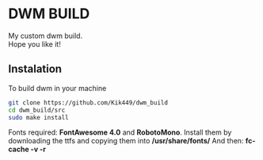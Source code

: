 # DWM BUILD

My custom dwm build.    
Hope you like it!

## Instalation

To build dwm in your machine

```bash
git clone https://github.com/Kik449/dwm_build
cd dwm_build/src
sudo make install
```
Fonts required: **FontAwesome 4.0** and **RobotoMono**.
Install them by downloading the ttfs and copying them into **/usr/share/fonts/**
And then: **fc-cache -v -r**


